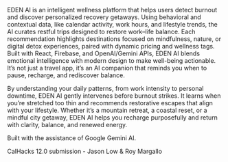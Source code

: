 
EDEN AI is an intelligent wellness platform that helps users detect burnout and discover personalized recovery getaways. Using behavioral and contextual data, like calendar activity, work hours, and lifestyle trends, the AI curates restful trips designed to restore work–life balance. Each recommendation highlights destinations focused on mindfulness, nature, or digital detox experiences, paired with dynamic pricing and wellness tags. 
Built with React, Firebase, and OpenAI/Gemini APIs, EDEN AI blends emotional intelligence with modern design to make well-being actionable. It’s not just a travel app, it’s an AI companion that reminds you when to pause, recharge, and rediscover balance.

By understanding your daily patterns, from work intensity to personal downtime, EDEN AI gently intervenes before burnout strikes. It learns when you’re stretched too thin and recommends restorative escapes that align with your lifestyle. Whether it’s a mountain retreat, a coastal reset, or a mindful city getaway, EDEN AI helps you recharge purposefully and return with clarity, balance, and renewed energy.

Built with the assistance of Google Gemini AI. 

CalHacks 12.0 submission - Jason Low & Roy Margallo
